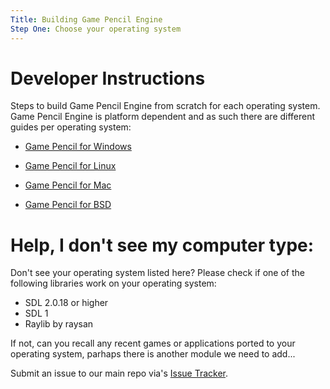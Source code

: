 ```yaml
---
Title: Building Game Pencil Engine 
Step One: Choose your operating system
---
```


# Developer Instructions
Steps to build Game Pencil Engine from scratch for each operating system.
Game Pencil Engine is platform dependent and as such there are different guides per operating system:

* [Game Pencil for Windows](building-windows)

* [Game Pencil for Linux](building-linux)

* [Game Pencil for Mac](building-mac)

* [Game Pencil for BSD](building-bsd)

# Help, I don't see my computer type:

Don't see your operating system listed here? Please check if one of the following libraries work on your operating system:
* SDL 2.0.18 or higher
* SDL 1
* Raylib by raysan

If not, can you recall any recent games or applications ported to your operating system, parhaps there is another module we need to add...

Submit an issue to our main repo via's [Issue Tracker](https://github.com/pawbyte/Game-Pencil-Engine-Editor/issues/new).
